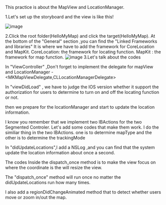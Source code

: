 This practice is about the MapView and LocationManager.

1.Let's set up the storyboard and the view is like this!

![image](https://raw.githubusercontent.com/chen-chien-lung/MapView_LocationManager/master/pics/storeboard.png)

2.Click the root folder(HelloMyMap) and click the target(HelloMyMap).
  At the bottom of the "General" section ,you can find the "Linked Frameworks and libraries"
  It is where we have to add the framework for CoreLocation and MapKit.
  CoreLocation: the framework for locating function.
  MapKit : the framework for map function.
  ![image](https://raw.githubusercontent.com/chen-chien-lung/MapView_LocationManager/master/pics/framework.png)
3.Let's talk about the codes

  In "ViewController" ,Don't forget to implement the delegate for mapView and LocationManager -<MKMapViewDelegate,CLLocationManagerDelegate>
  
  In "viewDidLoad" , we have to judge the IOS version whether it support the authorization for users to determine to turn on and off the locating function or not.
 
 then we prepare for the locationManager and start to update the location information.
 
 I know you remember that we implement two IBActions for the two Segmented Controler.
 Let's add some codes that make them work.
 I do the similiar thing in the two IBActions.
 one is to determine mapType and the other is to determine the trackingMode
 
 In "didUpdateLocations",I add a NSLog ,and you can find that the system update the location information about once a second.
 
 The codes Inside the dispatch_once method is to make the view focus on where the coordinate is the will resize the view.
 
 The "dispatch_once" method will run once no matter the didUpdateLocations run how many times.
 
 I also add a regionDidChangeAnimated method that to detect whether users move or zoom in/out the map.
